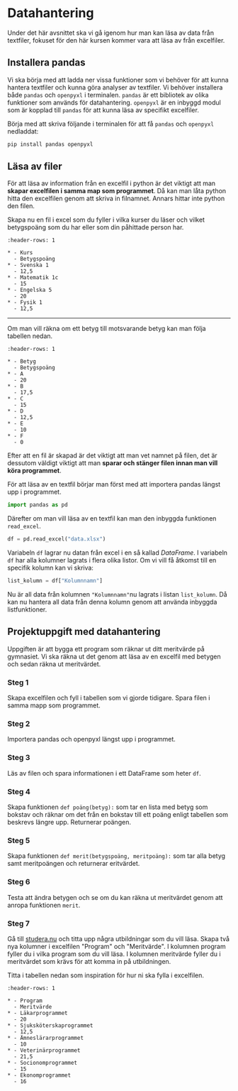 # Datahantering
Under det här avsnittet ska vi gå igenom hur man kan läsa av data från textfiler, fokuset för den här kursen kommer vara att läsa av från excelfiler.

## Installera pandas
Vi ska börja med att ladda ner vissa funktioner som vi behöver för att kunna hantera textfiler och kunna göra analyser av textfiler. Vi behöver installera både `pandas` och `openpyxl` i terminalen. `pandas` är ett bibliotek av olika funktioner som används för datahantering. `openpyxl` är en inbyggd modul som är kopplad till `pandas` för att kunna läsa av specifikt excelfiler.

Börja med att skriva följande i terminalen för att få `pandas` och `openpyxl` nedladdat:

```bash
pip install pandas openpyxl
```

## Läsa av filer
För att läsa av information från en excelfil i python är det viktigt att man **skapar excelfilen i samma map som programmet**. Då kan man låta python hitta den excelfilen genom att skriva in filnamnet. Annars hittar inte python den filen. 

Skapa nu en fil i excel som du fyller i vilka kurser du läser och vilket betygspoäng som du har eller som din påhittade person har.

```{list-table}
:header-rows: 1

* - Kurs
  - Betygspoäng
* - Svenska 1
  - 12,5
* - Matematik 1c
  - 15
* - Engelska 5
  - 20
* - Fysik 1
  - 12,5
```

--- 

Om man vill räkna om ett betyg till motsvarande betyg kan man följa tabellen nedan.

```{list-table}
:header-rows: 1

* - Betyg
  - Betygspoäng
* - A
  - 20
* - B
  - 17,5
* - C
  - 15
* - D
  - 12,5
* - E
  - 10
* - F
  - 0
```

Efter att en fil är skapad är det viktigt att man vet namnet på filen, det är dessutom väldigt viktigt att man **sparar och stänger filen innan man vill köra programmet**.

För att läsa av en textfil börjar man först med att importera pandas längst upp i programmet.

```python
import pandas as pd
```

Därefter om man vill läsa av en textfil kan man den inbyggda funktionen `read_excel`.

```python
df = pd.read_excel("data.xlsx")
```

Variabeln `df` lagrar nu datan från excel i en så kallad *DataFrame*. I variabeln `df` har alla kolumner lagrats i flera olika listor. Om vi vill få åtkomst till en specifik kolumn kan vi skriva:

```python
list_kolumn = df["Kolumnnamn"]
```
Nu är all data från kolumnen `"Kolumnnamn"`nu lagrats i listan `list_kolumn`. Då kan nu hantera all data från denna kolumn genom att använda inbyggda listfunktioner.

## Projektuppgift med datahantering
Uppgiften är att bygga ett program som räknar ut ditt meritvärde på gymnasiet. Vi ska räkna ut det genom att läsa av en excelfil med betygen och sedan räkna ut meritvärdet.

### Steg 1
Skapa excelfilen och fyll i tabellen som vi gjorde tidigare. Spara filen i samma mapp som programmet.

### Steg 2
Importera pandas och openpyxl längst upp i programmet.

### Steg 3
Läs av filen och spara informationen i ett DataFrame som heter `df`.

### Steg 4
Skapa funktionen `def poäng(betyg):` som tar en lista med betyg som bokstav och räknar om det från en bokstav till ett poäng enligt tabellen som beskrevs längre upp. Returnerar poängen.

### Steg 5
Skapa funktionen `def merit(betygspoäng, meritpoäng):` som tar alla betyg samt meritpoängen och returnerar eritvärdet.

### Steg 6
Testa att ändra betygen och se om du kan räkna ut meritvärdet genom att anropa funktionen `merit`. 

### Steg 7
Gå till [studera.nu](https://studera.nu) och titta upp några utbildningar som du vill läsa. Skapa två nya kolumner i excelfilen "Program" och "Meritvärde". I kolumnen program fyller du i vilka program som du vill läsa. I kolumnen meritvärde fyller du i meritvärdet som krävs för att komma in på utbildningen. 

Titta i tabellen nedan som inspiration för hur ni ska fylla i excelfilen.

```{list-table}
:header-rows: 1

* - Program
  - Meritvärde
* - Läkarprogrammet
  - 20
* - Sjuksköterskaprogrammet
  - 12,5
* - Ämneslärarprogrammet
  - 10
* - Veterinärprogrammet
  - 21,5
* - Socionomprogrammet
  - 15
* - Ekonomprogrammet
  - 16
```
